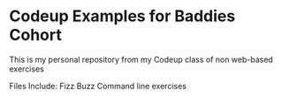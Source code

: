 # Codeup Examples for Baddies Cohort

This is my personal repository from my Codeup class of non web-based exercises

Files Include:
Fizz Buzz
Command line exercises
